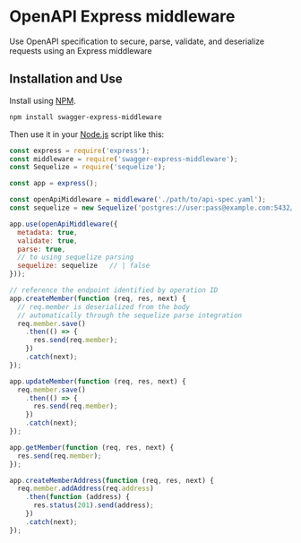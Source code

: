 OpenAPI Express middleware
==========================

Use OpenAPI specification to secure, parse, validate, and deserialize requests using an Express middleware

Installation and Use
--------------------
Install using [NPM](https://docs.npmjs.com/getting-started/what-is-npm).

```bash
npm install swagger-express-middleware
```
Then use it in your [Node.js](http://nodejs.org/) script like this:

```javascript
const express = require('express');
const middleware = require('swagger-express-middleware');
const Sequelize = require('sequelize');

const app = express();

const openApiMiddleware = middleware('./path/to/api-spec.yaml');
const sequelize = new Sequelize('postgres://user:pass@example.com:5432/dbname');

app.use(openApiMiddleware({
  metadata: true,
  validate: true,
  parse: true,
  // to using sequelize parsing
  sequelize: sequelize   // | false
}));

// reference the endpoint identified by operation ID
app.createMember(function (req, res, next) {  
  // req.member is deserialized from the body
  // automatically through the sequelize parse integration
  req.member.save()
    .then(() => {
      res.send(req.member);
    })
    .catch(next);
});

app.updateMember(function (req, res, next) {
  req.member.save()
    .then(() => {
      res.send(req.member);
    })    
    .catch(next);
});

app.getMember(function (req, res, next) {
  res.send(req.member);
});

app.createMemberAddress(function (req, res, next) {
  req.member.addAddress(req.address)
    .then(function (address) {
      res.status(201).send(address);
    })
    .catch(next);
});

```